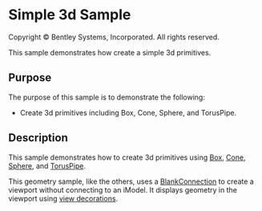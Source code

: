# Simple 3d Sample

Copyright © Bentley Systems, Incorporated. All rights reserved.

This sample demonstrates how create a simple 3d primitives.

## Purpose

The purpose of this sample is to demonstrate the following:

* Create 3d primitives including Box, Cone, Sphere, and TorusPipe.

## Description

This sample demonstrates how to create 3d primitives using [Box](https://www.imodeljs.org/reference/core-geometry/solid/box/), [Cone](https://www.imodeljs.org/reference/core-geometry/solid/cone/), [Sphere](https://www.imodeljs.org/reference/core-geometry/solid/sphere/), and [TorusPipe](https://www.imodeljs.org/reference/core-geometry/solid/toruspipe/).

This geometry sample, like the others, uses a [BlankConnection](https://www.itwinjs.org/learning/frontend/blankconnection/) to create a viewport without connecting to an iModel.  It displays geometry in the viewport using [view decorations](https://www.itwinjs.org/learning/frontend/viewdecorations/).
